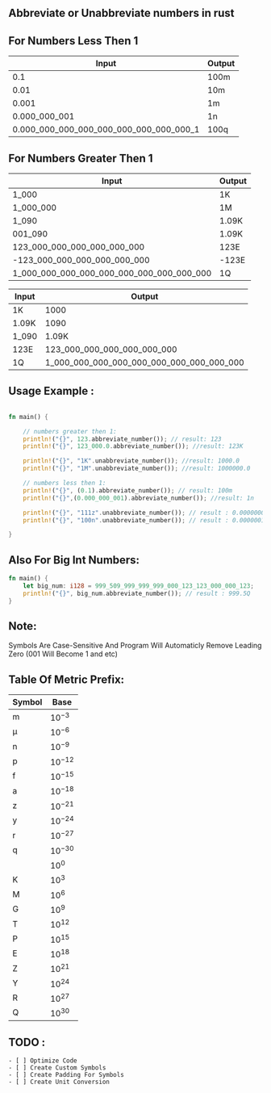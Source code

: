 ## **Abbreviate or Unabbreviate numbers in rust**

## For Numbers Less Then 1
|     Input                   |    Output    |
|-----------------------------|--------------|
|         0.1           |     100m       |
|         0.01           |     10m       |
|         0.001           |     1m       |
|         0.000_000_001           |     1n       |
|         0.000_000_000_000_000_000_000_000_000_1           |     100q       |


## For Numbers Greater Then 1
|     Input                   |    Output    |
|-----------------------------|--------------|
|         1_000               |     1K       |
|         1_000_000           |     1M       |
|         1_090               |     1.09K    |
|         001_090               |     1.09K    |
| 123_000_000_000_000_000_000 |     123E     |
| -123_000_000_000_000_000_000 |     -123E     |
| 1_000_000_000_000_000_000_000_000_000_000 |     1Q     |




|     Input                   |    Output    |
|-----------------------------|--------------|
|         1K               |     1000       |
|         1.09K           |     1090      |
|         1_090               |     1.09K    |
|      123E     |123_000_000_000_000_000_000|
|      1Q     |1_000_000_000_000_000_000_000_000_000_000|


## Usage Example :

```rust

fn main() {

    // numbers greater then 1:
    println!("{}", 123.abbreviate_number()); // result: 123
    println!("{}", 123_000.0.abbreviate_number()); //result: 123K

    println!("{}", "1K".unabbreviate_number()); //result: 1000.0
    println!("{}", "1M".unabbreviate_number()); //result: 1000000.0

    // numbers less then 1:
    println!("{}", (0.1).abbreviate_number()); // result: 100m
    println!("{}",(0.000_000_001).abbreviate_number()); //result: 1n

    println!("{}", "111z".unabbreviate_number()); // result : 0.000000000000000000111
    println!("{}", "100n".unabbreviate_number()); // result : 0.0000001

}

```

## Also For Big Int Numbers: 
```rust
fn main() {
    let big_num: i128 = 999_509_999_999_999_000_123_123_000_000_123;
    println!("{}", big_num.abbreviate_number()); // result : 999.5Q
}

```


## Note:
Symbols Are Case-Sensitive And
Program Will Automaticly Remove Leading Zero (001 Will Become 1 and etc)



## Table Of Metric Prefix:

|     Symbol                   |    Base    |
|-----------------------------|--------------|
|         m               |     $`10^ {-3}`$       |
|         μ              |      $`10^ {-6}`$      |
|         n               |     $`10^ {-9}`$    |
|             p          |      $`10^ {-12}`$ |
|      f                 |      $`10^ {-15}`$  |
|     a                 |      $`10^ {-18}`$   |
|     z                 |      $`10^ {-21}`$   |
|     y                 |      $`10^ {-24}`$  |
|     r                 |      $`10^ {-27}`$   |
|      q                |      $`10^ {-30}`$   |
|                     |      $`10^{0}`$   |
|         K               |     $`10^{3}`$       |
|         M               |      $`10^ {6}`$      |
|         G               |     $`10^ {9}`$    |
|      T                 |      $`10^ {12}`$ |
|      P                 |      $`10^ {15}`$  |
|      E                 |      $`10^ {18}`$   |
|      Z                 |      $`10^ {21}`$   |
|      Y                 |      $`10^ {24}`$  |
|      R                 |      $`10^ {27}`$   |
|      Q                 |       $`10^{30}`$    |



 ## TODO :
```[tasklist]
- [ ] Optimize Code
- [ ] Create Custom Symbols 
- [ ] Create Padding For Symbols
- [ ] Create Unit Conversion 
```


